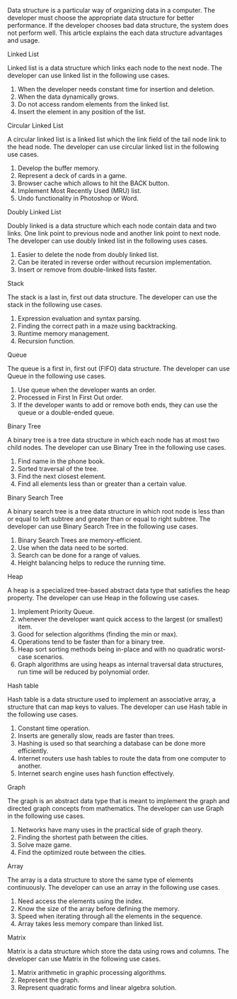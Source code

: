 Data structure is a particular way of organizing data in a computer. The developer must choose the appropriate data structure for better performance. If the developer chooses bad data structure, the system does not perform well. This article explains the each data structure advantages and usage.

Linked List

Linked list is a data structure which links each node to the next node. The developer can use linked list in the following use cases.

1. When the developer needs constant time for insertion and deletion.
2. When the data dynamically grows.
3. Do not access random elements from the linked list.
4. Insert the element in any position of the list.


Circular Linked List

A circular linked list is a linked list which the link field of the tail node link to the head node. The developer can use circular linked list in the following use cases.

1. Develop the buffer memory.
2. Represent a deck of cards in a game.
3. Browser cache which allows to hit the BACK button.
4. Implement Most Recently Used (MRU) list.
5. Undo functionality in Photoshop or Word.


Doubly Linked List

Doubly linked is a data structure which each node contain data and two links. One link point to previous node and another link point to next node. The developer can use doubly linked list in the following uses cases.

1. Easier to delete the node from doubly linked list.
2. Can be iterated in reverse order without recursion implementation.
3. Insert or remove from double-linked lists faster.


Stack

The stack is a last in, first out data structure. The developer can use the stack in the following use cases.

1. Expression evaluation and syntax parsing.
2. Finding the correct path in a maze using backtracking.
3. Runtime memory management.
4. Recursion function.


Queue

The queue is a first in, first out (FIFO) data structure. The developer can use Queue in the following use cases.

1. Use queue when the developer wants an order.
2. Processed in First In First Out order.
3. If the developer wants to add or remove both ends, they can use the queue or a double-ended queue.


Binary Tree

A binary tree is a tree data structure in which each node has at most two child nodes. The developer can use Binary Tree in the following use cases.

1. Find name in the phone book.
2. Sorted traversal of the tree.
3. Find the next closest element.
4. Find all elements less than or greater than a certain value.


Binary Search Tree

A binary search tree is a tree data structure in which root node is less than or equal to left subtree and greater than or equal to right subtree. The developer can use Binary Search Tree in the following use cases.

1. Binary Search Trees are memory-efficient.
2. Use when the data need to be sorted.
3. Search can be done for a range of values.
4. Height balancing helps to reduce the running time.


Heap

A heap is a specialized tree-based abstract data type that satisfies the heap property. The developer can use Heap in the following use cases.

1. Implement Priority Queue.
2. whenever the developer want quick access to the largest (or smallest) item.
3. Good for selection algorithms (finding the min or max).
4. Operations tend to be faster than for a binary tree.
5. Heap sort sorting methods being in-place and with no quadratic worst-case scenarios.
6. Graph algorithms are using heaps as internal traversal data structures, run time will be reduced by polynomial order.


Hash table

Hash table is a data structure used to implement an associative array, a structure that can map keys to values. The developer can use Hash table in the following use cases.

1. Constant time operation.
2. Inserts are generally slow, reads are faster than trees.
3. Hashing is used so that searching a database can be done more efficiently.
4. Internet routers use hash tables to route the data from one computer to another.
5. Internet search engine uses hash function effectively.


Graph

The graph is an abstract data type that is meant to implement the graph and directed graph concepts from mathematics. The developer can use Graph in the following use cases.

1. Networks have many uses in the practical side of graph theory.
2. Finding the shortest path between the cities.
3. Solve maze game.
4. Find the optimized route between the cities.


Array

The array is a data structure to store the same type of elements continuously. The developer can use an array in the following use cases.

1. Need access the elements using the index.
2. Know the size of the array before defining the memory.
3. Speed when iterating through all the elements in the sequence.
4. Array takes less memory compare than linked list.


Matrix

Matrix is a data structure which store the data using rows and columns. The developer can use Matrix in the following use cases.

1. Matrix arithmetic in graphic processing algorithms.
2. Represent the graph.
3. Represent quadratic forms and linear algebra solution.
